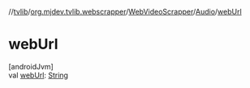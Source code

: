 //[tvlib](../../../../index.md)/[org.mjdev.tvlib.webscrapper](../../index.md)/[WebVideoScrapper](../index.md)/[Audio](index.md)/[webUrl](web-url.md)

# webUrl

[androidJvm]\
val [webUrl](web-url.md): [String](https://kotlinlang.org/api/latest/jvm/stdlib/kotlin/-string/index.html)
